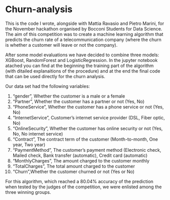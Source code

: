 # Churn-analysis
This is the code I wrote, alongside with Mattia Ravasio and Pietro Marini, for the November hackathon organised by Bocconi Students for Data Science. 
The aim of this competition was to create a machine learning algorithm that predicts the churn rate of a telecommunication company (where the churn is whether a customer will leave or not the company).

After some model evaluations we have decided to combine three models: XGBoost, RandomForest and LogisticRegression.
In the jupyter notebook atached you can find at the beginning the training part of the algorithm (with ditailed explanaitions of the procedure) and at the end the final code that can be used directly for the churn analysis.

Our data set had the following variables:
1) “gender”, Whether the customer is a male or a female
2) “Partner”, Whether the customer has a partner or not (Yes, No)
3) “PhoneService”, Whether the customer has a phone service or not (Yes, No)
4) “InternetService”, Customer’s internet service provider (DSL, Fiber optic, No)
5) “OnlineSecurity”, Whether the customer has online security or not (Yes, No, No
internet service)
6) “Contract”, The contract term of the customer (Month-to-month, One year, Two year)
7) “PaymentMethod”, The customer’s payment method (Electronic check, Mailed check,
Bank transfer (automatic), Credit card (automatic)
8) “MonthlyCharges”, The amount charged to the customer monthly
9) “TotalCharges”, The total amount charged to the customer
10) “Churn”,Whether the customer churned or not (Yes or No)

For this algorithm, which reached a 80.04% accuracy of the prediction when tested by the judges of the competition, we were enlisted among the three winning groups.
